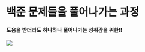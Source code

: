 # 백준 문제들을 풀어나가는 과정
#### 도움을 받더라도 하나하나 풀어나가는 성취감을 위한!!


<img src="https://www.istockphoto.com/kr/%EC%82%AC%EC%A7%84/%EC%95%BC%EC%83%9D-%EC%84%B1%EC%9D%B8-%ED%94%8C%EB%A1%9C%EB%A6%AC%EB%8B%A4-%EA%B3%A0%ED%8D%BC-%EA%B1%B0%EB%B6%81%EC%9D%B4-%EA%B3%A0%ED%8E%98%EB%A3%A8%EC%8A%A4-%ED%8F%B4%EB%A6%AC%ED%8E%98%EB%AC%B4%EC%8A%A4-%EA%B3%A0%EC%86%8D%EB%8F%84%EB%A1%9C%EC%9D%98-%EB%85%B8%EB%9E%80%EC%83%89-%EB%9D%BC%EC%9D%B8%EC%9D%84-%EA%B1%B4%EB%84%88-gm1337505006-418370692?utm_source=pixabay&utm_medium=affiliate&utm_campaign=SRP_image_sponsored&utm_content=https%3A%2F%2Fpixabay.com%2Fimages%2Fsearch%2Fturtle%2F&utm_term=turtle" />
